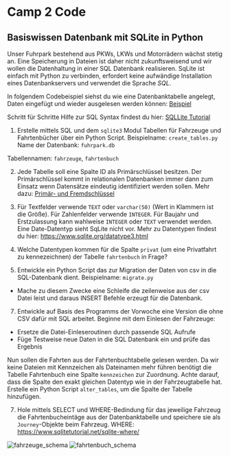 # Camp 2 Code

## Basiswissen Datenbank mit SQLite in Python

Unser Fuhrpark bestehend aus PKWs, LKWs und Motorrädern wächst stetig an. Eine Speicherung in Dateien ist daher nicht zukunftsweisend und wir wollen die Datenhaltung in einer SQL Datenbank realisieren.
SqLite ist einfach mit Python zu verbinden, erfordert keine aufwändige Installation eines Datenbankservers und verwendet die Sprache *SQL*.

In folgendem Codebeispiel siehst du wie eine Datenbanktabelle angelegt, Daten eingefügt und wieder ausgelesen werden können:
[Beispiel](https://github.com/bellmann-engineering/python-basic-to-advanced/blob/21edcafdc181695e835cd25586976177535b4b03/database_basics/database_example.py)


Schritt für Schritte Hilfe zur SQL Syntax findest du hier: [SQLLite Tutorial](https://www.sqlitetutorial.net/)


1. Erstelle mittels SQL und dem ``sqlite3`` Modul Tabellen für Fahrzeuge und Fahrtenbücher über ein Python Script. Beispielname: ``create_tables.py``
Name der Datenbank: ``fuhrpark.db``

Tabellennamen: ``fahrzeuge``, ``fahrtenbuch``

2. Jede Tabelle soll eine Spalte ID als Primärschlüssel besitzen. Der Primärschlüssel kommt in relationalen Datenbanken immer dann zum Einsatz wenn Datensätze eindeutig identifiziert werden sollen. Mehr dazu: [Primär-  und Fremdschlüssel](https://www.dateneule.de/2019/05/27/primaer-und-fremdschluessel/)
3. Für Textfelder verwende ``TEXT`` oder ``varchar(50)`` (Wert in Klammern ist die Größe). Für Zahlenfelder verwende ``INTEGER``. 
Für Baujahr und Erstzulassung kann wahlweise ``INTEGER`` oder ``TEXT`` verwendet werden. Eine Date-Datentyp sieht SqLite nicht vor. Mehr zu Datentypen findest du hier:
https://www.sqlite.org/datatype3.html

4. Welche Datentypen kommen für die Spalte ``privat`` (um eine Privatfahrt zu kennezeichnen) der Tabelle ``fahrtenbuch`` in Frage?

5. Entwickle ein Python Script das zur Migration der Daten von csv in die SQL-Datenbank dient. Beispielname: ``migrate.py``
 - Mache zu diesem Zwecke eine Schleife die zeilenweise aus der csv Datei leist und daraus INSERT Befehle erzeugt für die Datenbank.
7. Entwickle auf Basis des Programms der Vorwoche eine Version die ohne CSV dafür mit SQL arbeitet.
 Beginne mit dem Einlesen der Fahrzeuge:
 - Ersetze die Datei-Einleseroutinen durch passende SQL Aufrufe
 - Füge Testweise neue Daten in die SQL Datenbank ein und prüfe das Ergebnis
 
 Nun sollen die Fahrten aus der Fahrtenbuchtabelle gelesen werden. Da wir keine Dateien mit Kennzeichen als Dateinamen mehr führen benötigt die Tabelle Fahrtenbuch eine Spalte ``kennzeichen`` zur Zuordnung. Achte darauf, dass die Spalte den exakt gleichen Datentyp wie in der Fahrzeugtabelle hat.
 Erstelle ein Python Script ``alter_tables``, um die Spalte der Tabelle hinzufügen.
 
7. Hole mittels SELECT und WHERE-Bedindung für das jeweilige Fahrzeug die Fahrtenbucheintäge aus der Datenbanktabelle und speichere sie als ``Journey``-Objekte beim Fahrzeug.
 WHERE: https://www.sqlitetutorial.net/sqlite-where/
 
 
![fahrzeuge_schema](https://github.com/bellmann-engineering/python-basic-to-advanced/blob/96e5d90c5eadaf6dfb9a5f80458d6493c9a51659/database_basics/fahrzeuge_table.PNG) ![fahrtenbuch_schema](https://github.com/bellmann-engineering/python-basic-to-advanced/blob/96e5d90c5eadaf6dfb9a5f80458d6493c9a51659/database_basics/fahrenbuch_table.PNG)

 
